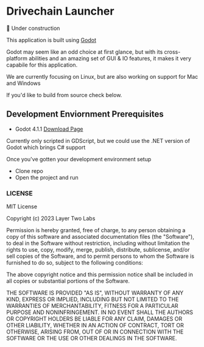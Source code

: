 # Drivechain Launcher

🚧 Under construction

This application is built using [Godot](https://github.com/godotengine/godot)

Godot may seem like an odd choice at first glance, but with its cross-platform abilities and an amazing set of GUI &
IO features, it makes it very capabile for this application. 

We are currently focusing on Linux, but are also working on support for Mac and Windows

If you'd like to build from source check below.

## Development Enviornment Prerequisites

- Godot 4.1.1 [Download Page](https://godotengine.org/download)

Currently only scripted in GDScript, but we could use the .NET version of Godot which brings C# support

Once you've gotten your development environment setup

- Clone repo
- Open the project and run

### LICENSE

MIT License

Copyright (c) 2023 Layer Two Labs

Permission is hereby granted, free of charge, to any person obtaining a copy
of this software and associated documentation files (the "Software"), to deal
in the Software without restriction, including without limitation the rights
to use, copy, modify, merge, publish, distribute, sublicense, and/or sell
copies of the Software, and to permit persons to whom the Software is
furnished to do so, subject to the following conditions:

The above copyright notice and this permission notice shall be included in all
copies or substantial portions of the Software.

THE SOFTWARE IS PROVIDED "AS IS", WITHOUT WARRANTY OF ANY KIND, EXPRESS OR
IMPLIED, INCLUDING BUT NOT LIMITED TO THE WARRANTIES OF MERCHANTABILITY,
FITNESS FOR A PARTICULAR PURPOSE AND NONINFRINGEMENT. IN NO EVENT SHALL THE
AUTHORS OR COPYRIGHT HOLDERS BE LIABLE FOR ANY CLAIM, DAMAGES OR OTHER
LIABILITY, WHETHER IN AN ACTION OF CONTRACT, TORT OR OTHERWISE, ARISING FROM,
OUT OF OR IN CONNECTION WITH THE SOFTWARE OR THE USE OR OTHER DEALINGS IN THE
SOFTWARE.
